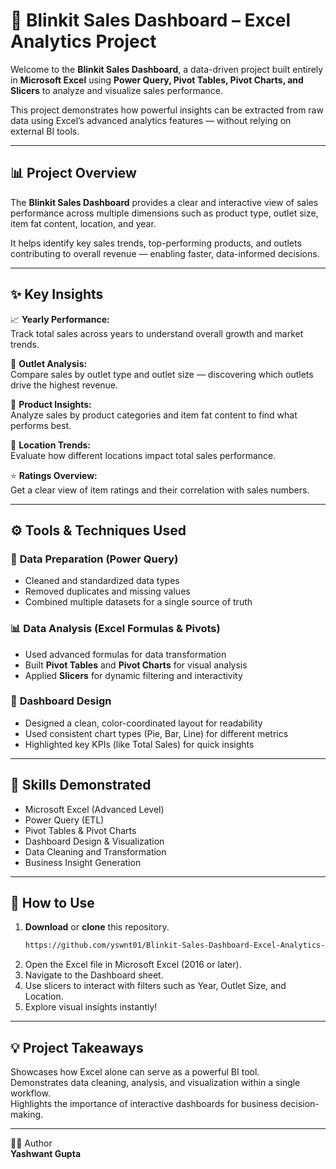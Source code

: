 # 🛒 Blinkit Sales Dashboard – Excel Analytics Project  

Welcome to the **Blinkit Sales Dashboard**, a data-driven project built entirely in **Microsoft Excel** using **Power Query, Pivot Tables, Pivot Charts, and Slicers** to analyze and visualize sales performance.  

This project demonstrates how powerful insights can be extracted from raw data using Excel’s advanced analytics features — without relying on external BI tools.  

---

## 📊 Project Overview  

The **Blinkit Sales Dashboard** provides a clear and interactive view of sales performance across multiple dimensions such as product type, outlet size, item fat content, location, and year.  

It helps identify key sales trends, top-performing products, and outlets contributing to overall revenue — enabling faster, data-informed decisions.  

---

## ✨ Key Insights  

📈 **Yearly Performance:**  
Track total sales across years to understand overall growth and market trends.  

🏬 **Outlet Analysis:**  
Compare sales by outlet type and outlet size — discovering which outlets drive the highest revenue.  

🥫 **Product Insights:**  
Analyze sales by product categories and item fat content to find what performs best.  

📍 **Location Trends:**  
Evaluate how different locations impact total sales performance.  

⭐ **Ratings Overview:**  
Get a clear view of item ratings and their correlation with sales numbers.  

---

## ⚙️ Tools & Techniques Used  

### 🧹 **Data Preparation (Power Query)**  
- Cleaned and standardized data types  
- Removed duplicates and missing values  
- Combined multiple datasets for a single source of truth  

### 📊 **Data Analysis (Excel Formulas & Pivots)**  
- Used advanced formulas for data transformation  
- Built **Pivot Tables** and **Pivot Charts** for visual analysis  
- Applied **Slicers** for dynamic filtering and interactivity  

### 🎨 **Dashboard Design**  
- Designed a clean, color-coordinated layout for readability  
- Used consistent chart types (Pie, Bar, Line) for different metrics  
- Highlighted key KPIs (like Total Sales) for quick insights  

---

## 🧠 Skills Demonstrated  

- Microsoft Excel (Advanced Level)  
- Power Query (ETL)  
- Pivot Tables & Pivot Charts  
- Dashboard Design & Visualization  
- Data Cleaning and Transformation  
- Business Insight Generation  

---

## 🚀 How to Use  

1. **Download** or **clone** this repository.  
   ```bash
   https://github.com/yswnt01/Blinkit-Sales-Dashboard-Excel-Analytics-Project
2. Open the Excel file in Microsoft Excel (2016 or later).
3. Navigate to the Dashboard sheet.
4. Use slicers to interact with filters such as Year, Outlet Size, and Location.
5. Explore visual insights instantly!

---
 
## 💡 Project Takeaways  
Showcases how Excel alone can serve as a powerful BI tool.  
Demonstrates data cleaning, analysis, and visualization within a single workflow.  
Highlights the importance of interactive dashboards for business decision-making.  

---



👨‍💻 Author  
**Yashwant Gupta**
